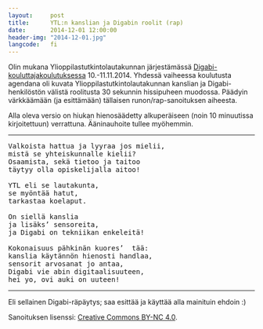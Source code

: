 ```yaml
---
layout:     post
title:      YTL:n kanslian ja Digabin roolit (rap)
date:       2014-12-01 12:00:00
header-img: "2014-12-01.jpg"
langcode:   fi
---
```


Olin mukana Ylioppilastutkintolautakunnan järjestämässä [Digabi-kouluttajakoulutuksessa][kouluttajat] 10.-11.11.2014. Yhdessä vaiheessa koulutusta agendana oli kuvata Ylioppilastutkintolautakunnan kanslian ja Digabi-henkilöstön välistä roolitusta 30 sekunnin hissipuheen muodossa. Päädyin värkkäämään (ja esittämään) tällaisen runon/rap-sanoituksen aiheesta.

Alla oleva versio on hiukan hienosäädetty alkuperäiseen (noin 10 minuutissa kirjoitettuun) verrattuna. Ääninauhoite tullee myöhemmin.

---

<pre>
Valkoista hattua ja lyyraa jos mielii,
mistä se yhteiskunnalle kielii?
Osaamista, sekä tietoo ja taitoo
täytyy olla opiskelijalla aitoo!

YTL eli se lautakunta,
se myöntää hatut,
tarkastaa koelaput.

On siellä kanslia
ja lisäks’ sensoreita,
ja Digabi on tekniikan enkeleitä!

Kokonaisuus pähkinän kuores’  tää:
kanslia käytännön hienosti handlaa,
sensorit arvosanat jo antaa,
Digabi vie abin digitaalisuuteen,
hei yo, ovi auki on uuteen!
</pre>

---

Eli sellainen Digabi-räpäytys; saa esittää ja käyttää alla mainituin ehdoin :)

Sanoituksen lisenssi: [Creative Commons BY-NC 4.0][ccby].

[kouluttajat]: https://digabi.fi/2014/09/digabi-kouluttaja/
[ccby]: https://creativecommons.org/licenses/by-nc/4.0/deed.fi
